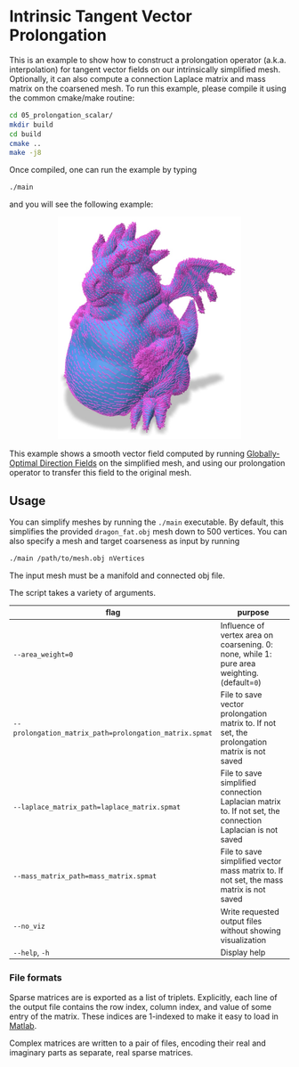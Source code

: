 # Intrinsic Tangent Vector Prolongation
This is an example to show how to construct a prolongation operator (a.k.a. interpolation) for tangent vector fields on our intrinsically simplified mesh. Optionally, it can also compute a connection Laplace matrix and mass matrix on the coarsened mesh. To run this example, please compile it using the common cmake/make routine:
``` bash
cd 05_prolongation_scalar/
mkdir build
cd build
cmake ..
make -j8
```
Once compiled, one can run the example by typing
``` bash
./main
```
and you will see the following example:

<p align="center"><img src="../assets/05.jpg" height="400pt;"></p>

This example shows a smooth vector field computed by running [Globally-Optimal Direction Fields](http://www.cs.cmu.edu/~kmcrane/Projects/GloballyOptimalDirectionFields/) on the simplified mesh, and using our prolongation operator to transfer this field to the original mesh.

## Usage

You can simplify meshes by running the `./main` executable. By default, this simplifies the provided `dragon_fat.obj` mesh down to 500 vertices. You can also specify a mesh and target coarseness as input by running
``` bash
./main /path/to/mesh.obj nVertices
```
The input mesh must be a manifold and connected obj file.

The script takes a variety of arguments.

|flag | purpose|
| ------------- |-------------|
|`--area_weight=0`| Influence of vertex area on coarsening. 0: none, while 1: pure area weighting. (default=`0`) |
|`--prolongation_matrix_path=prolongation_matrix.spmat`| File to save vector prolongation matrix to. If not set, the prolongation matrix is not saved |
|`--laplace_matrix_path=laplace_matrix.spmat`| File to save simplified connection Laplacian matrix to. If not set, the connection Laplacian is not saved |
|`--mass_matrix_path=mass_matrix.spmat`| File to save simplified vector mass matrix to. If not set, the mass matrix is not saved |
|`--no_viz`| Write requested output files without showing visualization |
|`--help`, `-h`| Display help |

### File formats
Sparse matrices are is exported as a list of triplets. Explicitly, each line of the output file contains the row index, column index, and value of some entry of the matrix. These indices are 1-indexed to make it easy to load in [Matlab](https://www.mathworks.com/help/matlab/ref/spconvert.html).

Complex matrices are written to a pair of files, encoding their real and imaginary parts as separate, real sparse matrices.

